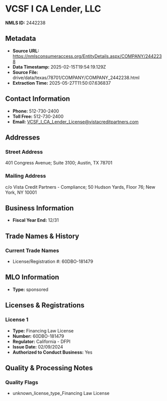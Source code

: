 # VCSF I CA Lender, LLC

**NMLS ID:** 2442238

## Metadata
- **Source URL:** https://nmlsconsumeraccess.org/EntityDetails.aspx/COMPANY/2442238
- **Data Timestamp:** 2025-02-15T19:54:19.129Z
- **Source File:** drive/data/texas/78701/COMPANY/COMPANY_2442238.html
- **Extraction Time:** 2025-05-27T11:50:07.636837

## Contact Information
- **Phone:** 512-730-2400
- **Toll Free:** 512-730-2400
- **Email:** VCSF_I_CA_Lender_License@vistacreditpartners.com

## Addresses
### Street Address
401 Congress Avenue; Suite 3100; Austin, TX 78701

### Mailing Address
c/o Vista Credit Partners - Compliance; 50 Hudson Yards, Floor 76; New York, NY 10001

## Business Information
- **Fiscal Year End:** 12/31

## Trade Names & History
### Current Trade Names
- License/Registration #: 60DBO-181479

## MLO Information
- **Type:** sponsored

## Licenses & Registrations

### License 1
- **Type:** Financing Law License
- **Number:** 60DBO-181479
- **Regulator:** California - DFPI
- **Issue Date:** 02/09/2024
- **Authorized to Conduct Business:** Yes

## Quality & Processing Notes
### Quality Flags
- unknown_license_type_Financing Law License

